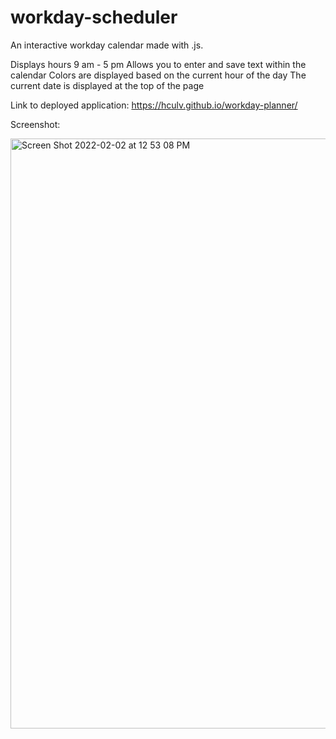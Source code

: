 # workday-scheduler
An interactive workday calendar made with .js.

Displays hours 9 am - 5 pm
Allows you to enter and save text within the calendar 
Colors are displayed based on the current hour of the day
The current date is displayed at the top of the page

Link to deployed application: https://hculv.github.io/workday-planner/

Screenshot:


<img width="944" alt="Screen Shot 2022-02-02 at 12 53 08 PM" src="https://user-images.githubusercontent.com/95580453/152209862-9aab1fb4-405d-498f-8db0-8a73aa0644b3.png">
